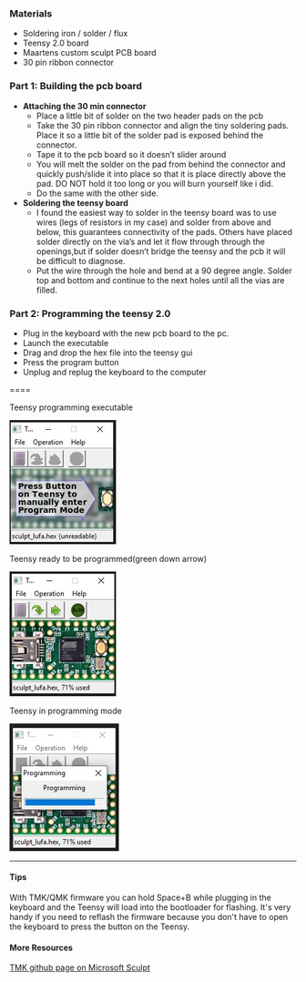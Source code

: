 

### Materials
* Soldering iron / solder / flux
* Teensy 2.0 board
* Maartens custom sculpt PCB board
* 30 pin ribbon connector

### Part 1: Building the pcb board
* **Attaching the 30 min connector**
  * Place a little bit of solder on the two header pads on the pcb
  * Take the 30 pin ribbon connector and align the tiny soldering pads. Place it so a little bit of the solder pad is exposed behind the connector. 
  * Tape it to the pcb board so it doesn’t slider around
  * You will melt the solder on the pad from behind the connector and quickly push/slide it into place so that it is place directly above the pad. DO NOT hold it too long or you will burn yourself like i did.
  * Do the same with the other side.
* **Soldering the teensy board**
  * I found the easiest way to solder in the teensy board was to use wires (legs of resistors in my case) and solder from above and below, this guarantees connectivity of the pads. Others have placed solder directly on the via’s and let it flow through through the openings,but if solder doesn’t bridge the teensy and the pcb it will be difficult to diagnose. 
  * Put the wire through the hole and bend at a 90 degree angle. Solder top and bottom and continue to the next holes until all the vias are filled.

### Part 2: Programming the teensy 2.0

* Plug in the keyboard with the new pcb board to the pc.
* Launch the executable
* Drag and drop the hex file into the teensy gui
* Press the program button
* Unplug and replug the keyboard to the computer 

====

Teensy programming executable

![teensy gui](resources/gui.jpg)

Teensy ready to be programmed(green down arrow)

![teensy ready to program](resources/ready_to_program.jpg)

Teensy in programming mode

![teensy being programmed](resources/programming.jpg)



---
#### Tips 
With TMK/QMK firmware you can hold Space+B while plugging in the keyboard and the Teensy will load into the bootloader for flashing. It's very handy if you need to reflash the firmware because you don't have to open the keyboard to press the button on the Teensy.

#### More Resources

[TMK github page on Microsoft Sculpt](https://github.com/blttll/tmk_keyboard/tree/master/keyboard/sculpt)
